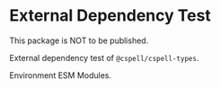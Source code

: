 # External Dependency Test

This package is NOT to be published.

External dependency test of `@cspell/cspell-types`.

Environment ESM Modules.
